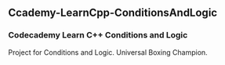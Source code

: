 ## Ccademy-LearnCpp-ConditionsAndLogic

### Codecademy Learn C++ Conditions and Logic

Project for Conditions and Logic. Universal Boxing Champion. 
